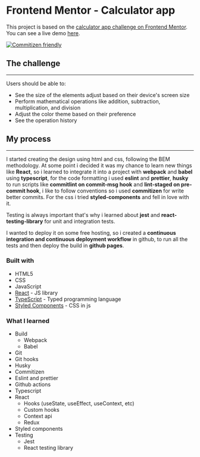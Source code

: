 # Frontend Mentor - Calculator app

This project is based on the [calculator app challenge on Frontend Mentor](https://www.frontendmentor.io/challenges/calculator-app-9lteq5N29).
You can see a live demo [here](https://alexsander00.github.io/calculator-app/).

[![Commitizen friendly](https://img.shields.io/badge/commitizen-friendly-brightgreen.svg)](http://commitizen.github.io/cz-cli/)

## The challenge

---

Users should be able to:

- See the size of the elements adjust based on their device's screen size
- Perform mathematical operations like addition, subtraction, multiplication, and division
- Adjust the color theme based on their preference
- See the operation history

## My process

---

I started creating the design using html and css, following the BEM methodology. At some point i decided it was my chance to learn new things like **React**,
so i learned to integrate it into a project with **webpack** and **babel** using **typescript**, for the code formatting i used **eslint** and **prettier**,
**husky** to run scripts like **commitlint on commit-msg hook** and **lint-staged on pre-commit hook**, i like to follow conventions so i used **commitizen**
for write better commits. For the css i tried **styled-components** and fell in love with it.

Testing is always important that's why i learned about **jest** and **react-testing-library** for unit and integration tests.

I wanted to deploy it on some free hosting, so i created a **continuous integration and continuous deployment workflow** in github, to run all the tests and then
deploy the build in **github pages**.

### Built with

- HTML5
- CSS
- JavaScript
- [React](https://reactjs.org/) - JS library
- [TypeScript](https://www.typescriptlang.org/) - Typed programming language
- [Styled Components](https://styled-components.com/) - CSS in js

### What I learned

- Build
  - Webpack
  - Babel
- Git
- Git hooks
- Husky
- Commitizen
- Eslint and prettier
- Github actions
- Typescript
- React
  - Hooks (useState, useEffect, useContext, etc)
  - Custom hooks
  - Context api
  - Redux
- Styled components
- Testing
  - Jest
  - React testing library
